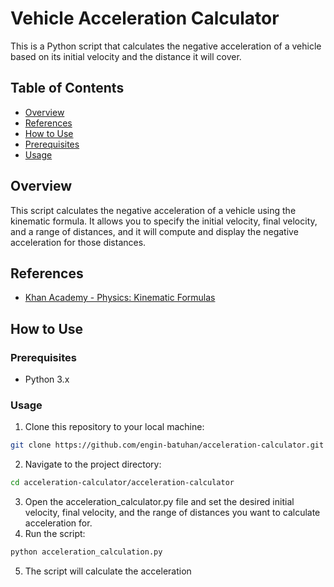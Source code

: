 # Vehicle Acceleration Calculator

This is a Python script that calculates the negative acceleration of a vehicle based on its initial velocity and the distance it will cover.

## Table of Contents

- [Overview](#overview)
- [References](#references)
- [How to Use](#how-to-use)
- [Prerequisites](#prerequisites)
- [Usage](#usage)

## Overview

This script calculates the negative acceleration of a vehicle using the kinematic formula. It allows you to specify the initial velocity, final velocity, and a range of distances, and it will compute and display the negative acceleration for those distances.

## References

- [Khan Academy - Physics: Kinematic Formulas](https://www.khanacademy.org/science/physics/one-dimensional-motion/kinematic-formulas/a/what-are-the-kinematic-formulas)

## How to Use

### Prerequisites

- Python 3.x

### Usage
   1. Clone this repository to your local machine:
   ```sh
   git clone https://github.com/engin-batuhan/acceleration-calculator.git
   ```
   2. Navigate to the project directory:
   ```sh
   cd acceleration-calculator/acceleration-calculator
   ```
   3. Open the acceleration_calculator.py file and set the desired initial velocity, final velocity, and the range of distances you want to calculate acceleration for.
   4. Run the script: 
   ```sh
   python acceleration_calculation.py
   ```
   5. The script will calculate the acceleration  
  
